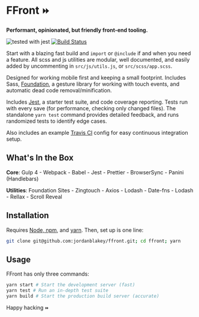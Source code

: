 # FFront `⏩`

**Performant, opinionated, but friendly front-end tooling.**

![tested with jest](https://img.shields.io/badge/tested_with-jest-99424f.svg) [![Build Status](https://travis-ci.org/jordanblakey/ffront.svg?branch=master)](https://travis-ci.org/jordanblakey/ffront)

Start with a blazing fast build and `import` or `@include` if and when you need a feature. All scss and js utilities are modular, well documented, and easily added by uncommenting in `src/js/utils.js`, or `src/scss/app.scss`.

Designed for working mobile first and keeping a small footprint. Includes Sass, [Foundation](https://foundation.zurb.com/sites.html), a gesture library for working with touch events, and automatic dead code removal/minification.

Includes [Jest](https://facebook.github.io/jest), a starter test suite, and code coverage reporting. Tests run with every save (for performance, checking only changed files). The standalone `yarn test` command provides detailed feedback, and runs randomized tests to identify edge cases.

Also includes an example [Travis CI](https://travis-ci.org) config for easy continuous integration setup.

## What's In the Box

**Core**: Gulp 4 - Webpack - Babel - Jest - Prettier - BrowserSync - Panini (Handlebars)

**Utilities**: Foundation Sites - Zingtouch - Axios - Lodash - Date-fns - Lodash - Rellax - Scroll Reveal

## Installation

Requires [Node, npm](https://nodejs.org/en/), and [yarn](https://yarnpkg.com/lang/en/docs/install/).
Then, set up is one line:

```sh
git clone git@github.com:jordanblakey/ffront.git; cd ffront; yarn
```

## Usage

FFront has only three commands:

```sh
yarn start # Start the development server (fast)
yarn test # Run an in-depth test suite
yarn build # Start the production build server (accurate)
```

Happy hacking `⏩`
